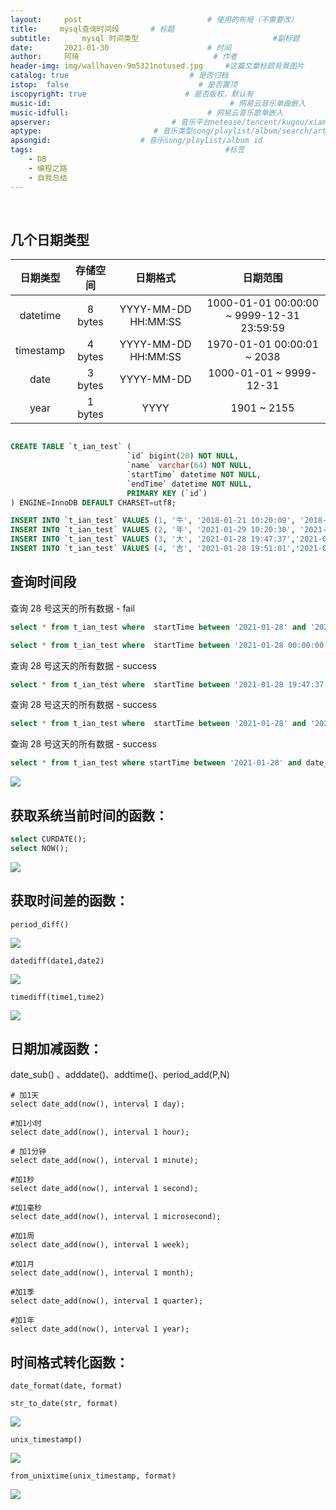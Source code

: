 ```yaml
---
layout:     post             				# 使用的布局（不需要改）
title:     mysql查询时间段   	# 标题 
subtitle:    	mysql 时间类型				  				#副标题
date:       2021-01-30  					# 时间
author:     阿琦                  			# 作者
header-img: img/wallhaven-9m5321notused.jpg 	#这篇文章标题背景图片
catalog: true                        	# 是否归档
istop:  false                             # 是否置顶
iscopyright: true                      # 是否版权，默认有
music-id:                                        # 网易云音乐单曲嵌入
music-idfull:                               # 网易云音乐歌单嵌入
apserver:                           # 音乐平台netease/tencent/kugou/xiami/baidu
aptype:     	           		# 音乐类型song/playlist/album/search/artist
apsongid:                    # 音乐song/playlist/album id
tags:                              	           	#标签
    - DB
    - 编程之路
    - 自我总结
---
```


&nbsp;
&nbsp;

## 几个日期类型


| 日期类型    |     存储空间     |   日期格式        |    日期范围 |
| :------: | :------: | :------: | :------: |
|datetime   |8 bytes   |YYYY-MM-DD HH:MM:SS   |1000-01-01 00:00:00 ~ 9999-12-31 23:59:59|
|timestamp     | 4 bytes  | YYYY-MM-DD HH:MM:SS   |1970-01-01 00:00:01 ~ 2038|
|date          | 3 bytes   |YYYY-MM-DD  | 1000-01-01 ~ 9999-12-31|
|year          | 1 bytes   |YYYY  |1901 ~ 2155|


```sql

CREATE TABLE `t_ian_test` (
                          `id` bigint(20) NOT NULL,
                          `name` varchar(64) NOT NULL,
                          `startTime` datetime NOT NULL,
                          `endTime` datetime NOT NULL,
                          PRIMARY KEY (`id`)
) ENGINE=InnoDB DEFAULT CHARSET=utf8;
```


```sql
INSERT INTO `t_ian_test` VALUES (1, '牛', '2018-01-21 10:20:09', '2018-01-21 10:20:09');
INSERT INTO `t_ian_test` VALUES (2, '年', '2021-01-29 10:20:30', '2021-01-29 10:20:30');
INSERT INTO `t_ian_test` VALUES (3, '大', '2021-01-28 19:47:37','2021-01-28 19:47:37');
INSERT INTO `t_ian_test` VALUES (4, '吉', '2021-01-28 19:51:01','2021-01-28 19:51:01');
```

## 查询时间段

查询 28 号这天的所有数据 - fail

```sql
select * from t_ian_test where  startTime between '2021-01-28' and '2021-01-28';

select * from t_ian_test where  startTime between '2021-01-28 00:00:00' and '2021-01-28 00:00:00';

```

查询 28 号这天的所有数据 - success

```sql
select * from t_ian_test where  startTime between '2021-01-28 19:47:37' and '2021-01-28 19:51:01';
```

查询 28 号这天的所有数据 - success
```sql
select * from t_ian_test where  startTime between '2021-01-28' and '2021-01-29';
```

查询 28 号这天的所有数据 - success
```sql
select * from t_ian_test where startTime between '2021-01-28' and date_add('2021-01-28', interval 1 day);
```

![](https://tva1.sinaimg.cn/large/008eGmZEgy1gn5ldekuckj31b60na74y.jpg)



## 获取系统当前时间的函数：

``` sql
select CURDATE();
select NOW();
```

![](https://tva1.sinaimg.cn/large/008eGmZEgy1gn5lfjz0hvj30qw0hsaa7.jpg)


## 获取时间差的函数：

`period_diff()`

![](https://tva1.sinaimg.cn/large/008eGmZEgy1gn5ly8g25tj30r80ds74s.jpg)


`datediff(date1,date2) `

![](https://tva1.sinaimg.cn/large/008eGmZEgy1gn5m1085esj30q20emt8s.jpg)


`timediff(time1,time2)`

![](https://tva1.sinaimg.cn/large/008eGmZEgy1gn5m2q3zrzj30xy0fm3yn.jpg)


## 日期加减函数：

date_sub() 、adddate()、addtime()、period_add(P,N) 
          
```
# 加1天
select date_add(now(), interval 1 day);

#加1小时
select date_add(now(), interval 1 hour);

# 加1分钟
select date_add(now(), interval 1 minute);

#加1秒
select date_add(now(), interval 1 second);

#加1毫秒
select date_add(now(), interval 1 microsecond);

#加1周
select date_add(now(), interval 1 week);

#加1月
select date_add(now(), interval 1 month);

#加1季
select date_add(now(), interval 1 quarter);

#加1年
select date_add(now(), interval 1 year);

```

## 时间格式转化函数：

`date_format(date, format) `

`str_to_date(str, format)`

![](https://tva1.sinaimg.cn/large/008eGmZEgy1gn5m7hcq82j318i0iot9c.jpg)

`unix_timestamp() `

![](https://tva1.sinaimg.cn/large/008eGmZEgy1gn5mf18nc5j31nw0gcjsx.jpg)

`from_unixtime(unix_timestamp, format)`

![](https://tva1.sinaimg.cn/large/008eGmZEgy1gn5miro3usj30xy0f60t7.jpg)




